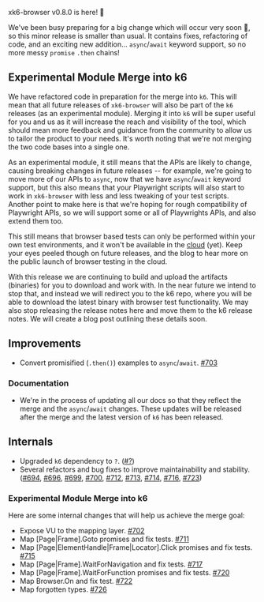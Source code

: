 xk6-browser v0.8.0 is here! :tada:

We've been busy preparing for a big change which will occur very soon :crossed_fingers:, so this minor release is smaller than usual. It contains fixes, refactoring of code, and an exciting new addition... `async`/`await` keyword support, so no more messy `promise` `.then` chains!


## Experimental Module Merge into k6

We have refactored code in preparation for the merge into `k6`. This will mean that all future releases of `xk6-browser` will also be part of the `k6` releases (as an experimental module). Merging it into `k6` will be super useful for you and us as it will increase the reach and visibility of the tool, which should mean more feedback and guidance from the community to allow us to tailor the product to your needs. It's worth noting that we're not merging the two code bases into a single one.

As an experimental module, it still means that the APIs are likely to change, causing breaking changes in future releases -- for example, we're going to move more of our APIs to `async`, now that we have `async`/`await` keyword support, but this also means that your Playwright scripts will also start to work in `xk6-browser` with less and less tweaking of your test scripts. Another point to make here is that we're hoping for rough compatibility of Playwright APIs, so we will support some or all of Playwrights APIs, and also extend them too.

This still means that browser based tests can only be performed within your own test environments, and it won't be available in the [cloud](https://k6.io/cloud/) (yet). Keep your eyes peeled though on future releases, and the blog to hear more on the public launch of browser testing in the cloud.

With this release we are continuing to build and upload the artifacts (binaries) for you to download and work with. In the near future we intend to stop that, and instead we will redirect you to the k6 repo, where you will be able to download the latest binary with browser test functionality. We may also stop releasing the release notes here and move them to the k6 release notes. We will create a blog post outlining these details soon.


## Improvements

- Convert promisified (`.then()`) examples to `async`/`await`. [#703](https://github.com/grafana/xk6-browser/pull/703)


### Documentation

- We're in the process of updating all our docs so that they reflect the merge and the `async`/`await` changes. These updates will be released after the merge and the latest version of `k6` has been released.


## Internals

- Upgraded `k6` dependency to `?`. ([#?](https://github.com/grafana/xk6-browser/pull/?))
- Several refactors and bug fixes to improve maintainability and stability. ([#694](https://github.com/grafana/xk6-browser/pull/694), [#696](https://github.com/grafana/xk6-browser/pull/696), [#699](https://github.com/grafana/xk6-browser/pull/699), [#700](https://github.com/grafana/xk6-browser/pull/700), [#712](https://github.com/grafana/xk6-browser/pull/712), [#713](https://github.com/grafana/xk6-browser/pull/713), [#714](https://github.com/grafana/xk6-browser/pull/714), [#716](https://github.com/grafana/xk6-browser/pull/716), [#723](https://github.com/grafana/xk6-browser/pull/723))


### Experimental Module Merge into k6

Here are some internal changes that will help us achieve the merge goal:

- Expose VU to the mapping layer. [#702](https://github.com/grafana/xk6-browser/pull/702)
- Map [Page|Frame].Goto promises and fix tests. [#711](https://github.com/grafana/xk6-browser/pull/711)
- Map [Page|ElementHandle|Frame|Locator].Click promises and fix tests. [#715](https://github.com/grafana/xk6-browser/pull/715)
- Map [Page|Frame].WaitForNavigation and fix tests. [#717](https://github.com/grafana/xk6-browser/pull/717)
- Map [Page|Frame].WaitForFunction promises and fix tests. [#720](https://github.com/grafana/xk6-browser/pull/720)
- Map Browser.On and fix test. [#722](https://github.com/grafana/xk6-browser/pull/722)
- Map forgotten types. [#726](https://github.com/grafana/xk6-browser/pull/726)
